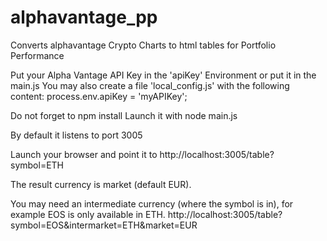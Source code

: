 # alphavantage_pp
Converts alphavantage Crypto Charts to html tables for Portfolio Performance

Put your Alpha Vantage API Key in the 'apiKey' Environment or put it in the main.js
You may also create a file 'local_config.js' with the following content: process.env.apiKey = 'myAPIKey';

Do not forget to npm install
Launch it with node main.js

By default it listens to port 3005

Launch your browser and point it to 
http://localhost:3005/table?symbol=ETH

The result currency is market (default EUR).

You may need an intermediate currency (where the symbol is in), for example EOS is only available in ETH.
http://localhost:3005/table?symbol=EOS&intermarket=ETH&market=EUR

